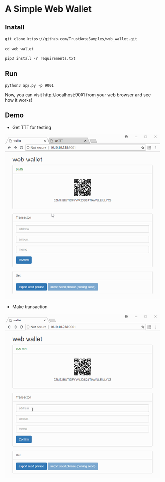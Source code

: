 # A Simple Web Wallet

## Install

```
git clone https://github.com/TrustNoteSamples/web_wallet.git

cd web_wallet

pip3 install -r requirements.txt
```

## Run

```
python3 app.py -p 9001
```

Now, you can visit http://localhost:9001 from your web browser and see how it works!


## Demo

* Get TTT for testing

![demo 1](webwallet.gif)

* Make transaction

![demo 2](transaction.gif)
